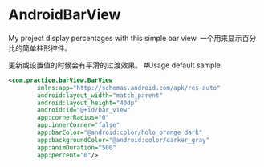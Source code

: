 # AndroidBarView
My project display percentages with this simple bar view.  一个用来显示百分比的简单柱形控件。

更新或设置值的时候会有平滑的过渡效果。
#Usage
default sample
```xml
<com.practice.barView.BarView
        xmlns:app="http://schemas.android.com/apk/res-auto"
        android:layout_width="match_parent"
        android:layout_height="40dp"
        android:id="@+id/bar_view"
        app:cornerRadius="0"
        app:innerCorner="false"
        app:barColor="@android:color/holo_orange_dark"
        app:backgroundColor="@android:color/darker_gray"
        app:animDuration="500"
        app:percent="0"/>
```
